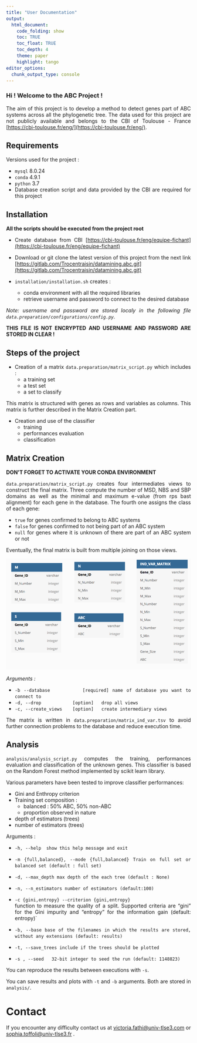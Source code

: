 ```yaml
---
title: "User Documentation"
output:
  html_document:
    code_folding: show
    toc: TRUE
    toc_float: TRUE
    toc_depth: 4
    theme: paper
    highlight: tango
editor_options: 
  chunk_output_type: console
---
```


<div style="text-align: justify">

### Hi ! Welcome to the ABC Project !
The aim of this project is to develop a method to detect genes part of ABC systems across all the phylogenetic tree. The data used for this project are not publicly available and belongs to the CBI of Toulouse - France [https://cbi-toulouse.fr/eng/](https://cbi-toulouse.fr/eng/). 

## Requirements
Versions used for the project : 

- `mysql` 8.0.24 <br>
- `conda` 4.9.1 <br>
- `python` 3.7 <br>
- Database creation script and data provided by the CBI are required for this project

## Installation
**All the scripts should be executed from the project root**

- Create database from CBI [https://cbi-toulouse.fr/eng/equipe-fichant](https://cbi-toulouse.fr/eng/equipe-fichant)

- Download or git clone the latest version of this project from the next link [https://gitlab.com/Trocentraisin/datamining.abc.git](https://gitlab.com/Trocentraisin/datamining.abc.git)

- `installation/installation.sh` creates : 
  - conda environment with all the required libraries
  - retrieve username and password to connect to the desired database
  
*Note: username and password are stored localy in the following file `data.preparation/configurations/config.py`.*

**THIS FILE IS NOT ENCRYPTED AND USERNAME AND PASSWORD ARE STORED IN CLEAR !**

## Steps of the project

- Creation of a matrix `data.preparation/matrix_script.py` which includes : 
  - a training set
  - a test set
  - a set to classify 
  
This matrix is structured with genes as rows and variables as columns. This matrix is further described in the Matrix Creation part.

- Creation and use of the classifier 
  - training 
  - performances evaluation
  - classification 

## Matrix Creation 
**DON'T FORGET TO ACTIVATE YOUR CONDA ENVIRONMENT**

`data.preparation/matrix_script.py` creates four intermediates views to construct the final matrix. Three compute the number of MSD, NBS and SBP domains as well as the minimal and maximum e-value (from rps bast alignment) for each gene in the database. The fourth one assigns the class of each gene:

  - `true` for genes confirmed to belong to ABC systems
  - `false` for genes confirmed to not being part of an ABC system
  - `null` for genes where it is unknown of there are part of an ABC system or not
  
Eventually, the final matrix is built from multiple joining on those views.

![](rapport/DB_schema.png)
 
*Arguments :*

- `-b --database         [required] name of database you want to connect to`
- `-d, --drop            [option]   drop all views`
- `-c, --create_views    [option]   create intermediary views`

The matrix is written in `data.preparation/matrix_ind_var.tsv` to avoid further connection problems to the database and reduce execution time.

## Analysis
`analysis/analysis_script.py` computes the training, performances evaluation and classification of the unknown genes. 
This classifier is based on the Random Forest method implemented by scikit learn library. 


Various parameters have been tested to improve classifier performances: 

- Gini and Enthropy criterion 
- Training set composition : 
  - balanced : 50% ABC, 50% non-ABC
  - proportion observed in nature
- depth of estimators (trees)
- number of estimators (trees)

Arguments :

  - `-h, --help  show this help message and exit`
  
  - `-m {full,balanced}, --mode {full,balanced} Train on full set or balanced set (default : full set)`
  
  - `-d, --max_depth max depth of the each tree (default : None)`
  
  - `-n, --n_estimators number of estimators (default:100)`
  
  - `-c {gini,entropy} --criterion {gini,entropy}`<br>
function to measure the quality of a split. Supported criteria are “gini” for the Gini impurity and “entropy” for the information gain (default: entropy)`
  
  - `-b, --base base of the filenames in which the results are stored, without any extensions (default: results)`
  
  - `-t, --save_trees include if the trees should be plotted`
  
  - `-s , --seed   32-bit integer to seed the run (default: 1148823)`


You can reproduce the results between executions with `-s`.

You can save results and plots with `-t` and `-b` arguments. Both are stored in `analysis/`.

# Contact

If you encounter any difficulty contact us at victoria.fathi@univ-tlse3.com or sophia.toffoli@univ-tlse3.fr .

</div>
